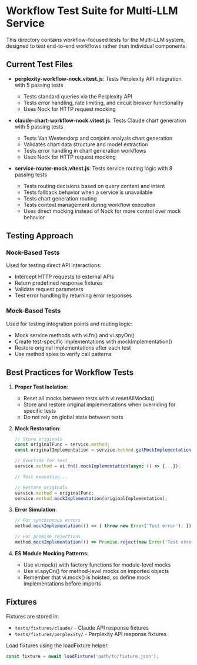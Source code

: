 # Workflow Test Suite for Multi-LLM Service

This directory contains workflow-focused tests for the Multi-LLM system, designed to test end-to-end workflows rather than individual components.

## Current Test Files

- **perplexity-workflow-nock.vitest.js**: Tests Perplexity API integration with 5 passing tests
  - Tests standard queries via the Perplexity API
  - Tests error handling, rate limiting, and circuit breaker functionality
  - Uses Nock for HTTP request mocking

- **claude-chart-workflow-nock.vitest.js**: Tests Claude chart generation with 5 passing tests
  - Tests Van Westendorp and conjoint analysis chart generation
  - Validates chart data structure and model extraction
  - Tests error handling in chart generation workflows
  - Uses Nock for HTTP request mocking

- **service-router-mock.vitest.js**: Tests service routing logic with 8 passing tests
  - Tests routing decisions based on query content and intent
  - Tests fallback behavior when a service is unavailable
  - Tests chart generation routing
  - Tests context management during workflow execution
  - Uses direct mocking instead of Nock for more control over mock behavior

## Testing Approach

### Nock-Based Tests
Used for testing direct API interactions:
- Intercept HTTP requests to external APIs
- Return predefined response fixtures
- Validate request parameters
- Test error handling by returning error responses

### Mock-Based Tests
Used for testing integration points and routing logic:
- Mock service methods with vi.fn() and vi.spyOn()
- Create test-specific implementations with mockImplementation()
- Restore original implementations after each test
- Use method spies to verify call patterns

## Best Practices for Workflow Tests

1. **Proper Test Isolation**:
   - Reset all mocks between tests with vi.resetAllMocks()
   - Store and restore original implementations when overriding for specific tests
   - Do not rely on global state between tests

2. **Mock Restoration**:
   ```javascript
   // Store originals
   const originalFunc = service.method;
   const originalImplementation = service.method.getMockImplementation();
   
   // Override for test
   service.method = vi.fn().mockImplementation(async () => {...});
   
   // Test execution...
   
   // Restore originals
   service.method = originalFunc;
   service.method.mockImplementation(originalImplementation);
   ```

3. **Error Simulation**:
   ```javascript
   // For synchronous errors
   method.mockImplementation(() => { throw new Error('Test error'); });
   
   // For promise rejections
   method.mockImplementation(() => Promise.reject(new Error('Test error')));
   ```

4. **ES Module Mocking Patterns**:
   - Use vi.mock() with factory functions for module-level mocks
   - Use vi.spyOn() for method-level mocks on imported objects
   - Remember that vi.mock() is hoisted, so define mock implementations before imports

## Fixtures

Fixtures are stored in:
- `tests/fixtures/claude/` - Claude API response fixtures
- `tests/fixtures/perplexity/` - Perplexity API response fixtures

Load fixtures using the loadFixture helper:
```javascript
const fixture = await loadFixture('path/to/fixture.json');
```